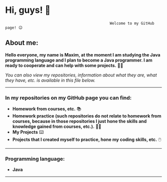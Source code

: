 # Hi, guys! 👋
                                                   Welcome to my GitHub page! 😉
## About me:
**Hello everyone, my name is Maxim, at the moment I am studying the Java programming language and I plan to become a Java programmer. I am ready to cooperate and can help with some projects.** 👨‍💻

*You can also view my repositories, information about what they are, what they have, etc. is available in this file below.*
_______________________
### In my repositories on my GitHub page you can find:
+ **Homework from courses, etc.** 📚
+ **Homework practice
(such repositories do not relate to homework from courses, because in those repositories I just hone the skills and knowledge gained from courses, etc.).** 👨‍💻
+ **My Projects** ⌨️
+ **Projects that I created myself to practice, hone my coding skills, etc.** 🖱️
_______________________
### Programming language:
+ **Java**
_______________________
